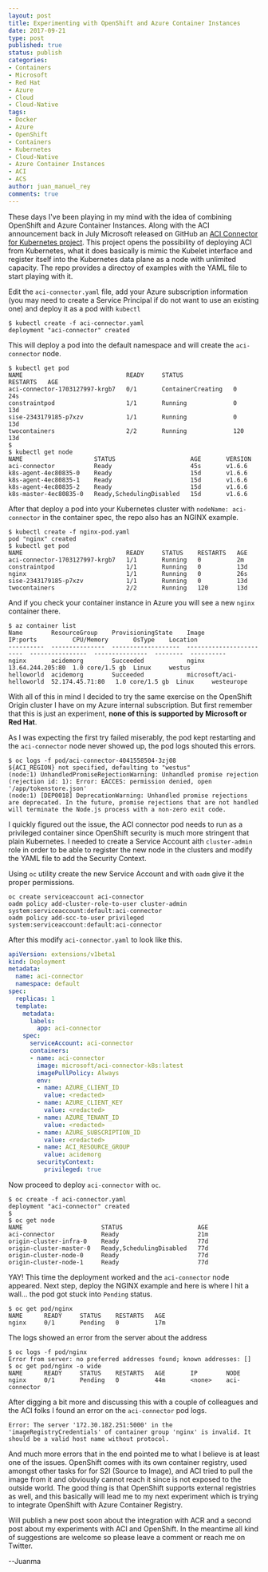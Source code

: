 ```yaml
---
layout: post
title: Experimenting with OpenShift and Azure Container Instances
date: 2017-09-21
type: post
published: true
status: publish
categories:
- Containers
- Microsoft
- Red Hat
- Azure
- Cloud
- Cloud-Native
tags:
- Docker
- Azure
- OpenShift
- Containers
- Kubernetes
- Cloud-Native
- Azure Container Instances
- ACI
- ACS
author: juan_manuel_rey
comments: true
---
```


These days I've been playing in my mind with the idea of combining OpenShift and Azure Container Instances. Along with the ACI announcement back in July Microsoft released on GitHub an [ACI Connector for Kubernetes project](https://github.com/Azure/aci-connector-k8s). This project opens the possibility of deploying ACI from Kubernetes, what it does basically is mimic the Kubelet interface and register itself into the Kubernetes data plane as a node with unlimited capacity. The repo provides a directoy of examples with the YAML file to start playing with it. 

Edit the `aci-connector.yaml` file, add your Azure subscription information (you may need to create a Service Principal if do not want to use an existing one) and deploy it as a pod with `kubectl`

```
$ kubectl create -f aci-connector.yaml
deployment "aci-connector" created
```

This will deploy a pod into the default namespace and will create the `aci-connector` node. 

```
$ kubectl get pod
NAME                             READY     STATUS              RESTARTS   AGE
aci-connector-1703127997-krgb7   0/1       ContainerCreating   0          24s
constraintpod                    1/1       Running             0          13d
sise-2343179185-p7xzv            1/1       Running             0          13d
twocontainers                    2/2       Running             120        13d
$
$ kubectl get node
NAME                    STATUS                     AGE       VERSION
aci-connector           Ready                      45s       v1.6.6
k8s-agent-4ec80835-0    Ready                      15d       v1.6.6
k8s-agent-4ec80835-1    Ready                      15d       v1.6.6
k8s-agent-4ec80835-2    Ready                      15d       v1.6.6
k8s-master-4ec80835-0   Ready,SchedulingDisabled   15d       v1.6.6
```

After that deploy a pod into your Kubernetes cluster with `nodeName: aci-connector` in the container spec, the repo also has an NGINX example.

```
$ kubectl create -f nginx-pod.yaml
pod "nginx" created
$ kubectl get pod
NAME                             READY     STATUS    RESTARTS   AGE
aci-connector-1703127997-krgb7   1/1       Running   0          2m
constraintpod                    1/1       Running   0          13d
nginx                            1/1       Running   0          26s
sise-2343179185-p7xzv            1/1       Running   0          13d
twocontainers                    2/2       Running   120        13d
```

And if you check your container instance in Azure you will see a new `nginx` container there. 

```
$ az container list
Name        ResourceGroup    ProvisioningState    Image                     IP:ports          CPU/Memory       OsType    Location
----------  ---------------  -------------------  ------------------------  ----------------  ---------------  --------  ----------
nginx       acidemorg        Succeeded            nginx                     13.64.244.205:80  1.0 core/1.5 gb  Linux     westus
helloworld  acidemorg        Succeeded            microsoft/aci-helloworld  52.174.45.71:80   1.0 core/1.5 gb  Linux     westeurope
```

With all of this in mind I decided to try the same exercise on the OpenShift Origin cluster I have on my Azure internal subscription. But first remember that this is just an experiment, **none of this is supported by Microsoft or Red Hat**. 

As I was expecting the first try failed miserably, the pod kept restarting and the `aci-connector` node never showed up, the pod logs shouted this errors.

```
$ oc logs -f pod/aci-connector-4041558504-3zj08
${ACI_REGION} not specified, defaulting to "westus"
(node:1) UnhandledPromiseRejectionWarning: Unhandled promise rejection (rejection id: 1): Error: EACCES: permission denied, open '/app/tokenstore.json'
(node:1) [DEP0018] DeprecationWarning: Unhandled promise rejections are deprecated. In the future, promise rejections that are not handled will terminate the Node.js process with a non-zero exit code.
```

I quickly figured out the issue, the ACI connector pod needs to run as a privileged container since OpenShift security is much more stringent that plain Kubernetes. I needed to create a Service Account aith `cluster-admin` role in order to be able to register the new node in the clusters and modify the YAML file to add the Security Context.  

Using `oc` utility create the new Service Account and with `oadm` give it the proper permissions. 

```
oc create serviceaccount aci-connector
oadm policy add-cluster-role-to-user cluster-admin system:serviceaccount:default:aci-connector
oadm policy add-scc-to-user privileged system:serviceaccount:default:aci-connector
```

After this modify `aci-connector.yaml` to look like this.

```yaml
apiVersion: extensions/v1beta1
kind: Deployment
metadata:
  name: aci-connector
  namespace: default
spec:
  replicas: 1
  template:
    metadata:
      labels:
        app: aci-connector
    spec:
      serviceAccount: aci-connector
      containers:
      - name: aci-connector
        image: microsoft/aci-connector-k8s:latest
        imagePullPolicy: Always
        env:
        - name: AZURE_CLIENT_ID
          value: <redacted>
        - name: AZURE_CLIENT_KEY
          value: <redacted>
        - name: AZURE_TENANT_ID
          value: <redacted>
        - name: AZURE_SUBSCRIPTION_ID
          value: <redacted>
        - name: ACI_RESOURCE_GROUP
          value: acidemorg
        securityContext:
          privileged: true
```

Now proceed to deploy `aci-connector` with `oc`.

```
$ oc create -f aci-connector.yaml
deployment "aci-connector" created
$
$ oc get node
NAME                      STATUS                     AGE
aci-connector             Ready                      21m
origin-cluster-infra-0    Ready                      77d
origin-cluster-master-0   Ready,SchedulingDisabled   77d
origin-cluster-node-0     Ready                      77d
origin-cluster-node-1     Ready                      77d
```

YAY! This time the deployment worked and the `aci-connector` node appeared. Next step, deploy the NGINX example and here is where I hit a wall... the pod got stuck into `Pending` status.

```
$ oc get pod/nginx
NAME      READY     STATUS    RESTARTS   AGE
nginx     0/1       Pending   0          17m
```

The logs showed an error from the server about the address

```
$ oc logs -f pod/nginx
Error from server: no preferred addresses found; known addresses: []
$ oc get pod/nginx -o wide
NAME      READY     STATUS    RESTARTS   AGE       IP        NODE
nginx     0/1       Pending   0          44m       <none>    aci-connector
```

After digging a bit more and discussing this with a couple of colleagues and the ACI folks I found an error on the `aci-connector` pod logs. 

```
Error: The server '172.30.182.251:5000' in the 'imageRegistryCredentials' of container group 'nginx' is invalid. It should be a valid host name without protocol.
```

And much more errors that in the end pointed me to what I believe is at least one of the issues. OpenShift comes with its own container registry, used amongst other tasks for for S2I (Source to Image), and ACI tried to pull the image from it and obviously cannot reach it since is not exposed to the outside world. The good thing is that OpenShift supports external registries as well, and this basically will lead me to my next experiment which is trying to integrate OpenShift with Azure Container Registry. 

Will publish a new post soon about the integration with ACR and a second post about my experiments with ACI and OpenShift. In the meantime all kind of suggestions are welcome so please leave a comment or reach me on Twitter. 

--Juanma

